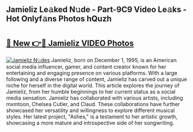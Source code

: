 ## Jamieliz Le𝚊ked N𝚞de - Part-9C9 Video Le𝚊ks - Hot Onlyf𝚊ns Photos hQuzh

# <h2><a href="http://ac36693.deff.icu/?id=Jamieliz">🔗 New 👉🔴 Jamieliz VIDEO Photos</a></h2>

[![Jamieliz N𝚞des](https://i.imgur.com/rIISA9y.gif)](http://ac36693.deff.icu/?id=Jamieliz)
Jamieliz, born on December 1, 1995, is an American social media influencer, gamer, and content creator known for her entertaining and engaging presence on various platforms. With a large following and a diverse range of content, Jamieliz has carved out a unique niche for herself in the digital world. This article explores the journey of Jamieliz, from her humble beginnings to her current status as a social media sensation. Jamieliz has collaborated with various artists, including mxmtoon, Chelsea Cutler, and Claud. These collaborations have further showcased her versatility and willingness to explore different musical styles. Her latest project, "Ashes," is a testament to her artistic growth, showcasing a more mature and introspective side of her songwriting.
